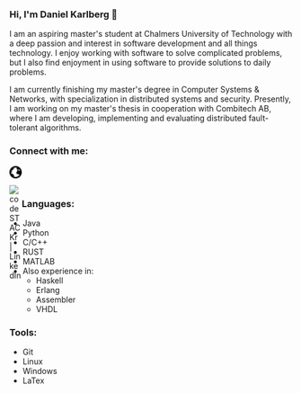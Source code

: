 ### Hi, I'm Daniel Karlberg 👋

I am an aspiring master's student at Chalmers University of Technology with a deep passion and interest in software development and all things technology. I enjoy working with software to solve complicated problems, but I also find enjoyment in using software to provide solutions to daily problems.

I am currently finishing my master's degree in Computer Systems & Networks, with specialization in distributed systems and security. Presently, I am working on my master's thesis in cooperation with Combitech AB, where I am developing, implementing and evaluating distributed fault-tolerant algorithms. 

### Connect with me:

[<img align="left" alt="basicallydaniel.github.io" width="22px" src="https://raw.githubusercontent.com/iconic/open-iconic/master/svg/globe.svg" />][website]
<br />
<br />
[<img align="left" alt="codeSTACKr | LinkedIn" width="22px" src="https://cdn.jsdelivr.net/npm/simple-icons@v3/icons/linkedin.svg" />][linkedin]

### Languages:

* Java
* Python
* C/C++
* RUST
* MATLAB
* Also experience in:
    * Haskell
    * Erlang
    * Assembler
    * VHDL

### Tools:

* Git
* Linux
* Windows
* LaTex

<br />
<br />

</details>

[website]: https://basicallydaniel.github.io
[linkedin]: https://www.linkedin.com/in/danielaagekarlberg/
